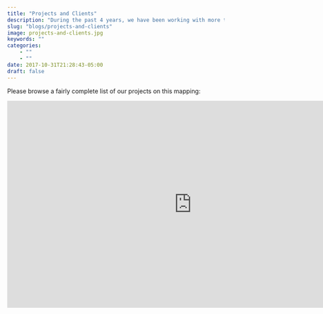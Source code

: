 ```yaml
---
title: "Projects and Clients"
description: "During the past 4 years, we have been working with more than 60 clients in France, Spain, Mexico, Belgium and Germany: SMEs social enterprises, social business and CSR departments of big corporations, public institutions (European Commission, French Ministries for La France S'Engage)."
slug: "blogs/projects-and-clients"
image: projects-and-clients.jpg
keywords: ""
categories: 
    - ""
    - ""
date: 2017-10-31T21:28:43-05:00
draft: false
---
```


Please browse a fairly complete list of our projects on this mapping:

<iframe width='853' height='480' src='https://embed.coggle.it/diagram/VgqUc0SgH6ly7a8V/9a8aff52fa98ebd9c6c1198d0b77cf07dc8d1f80d4a46875fc8e31b5c4352756' frameborder='0' allowfullscreen></iframe>
